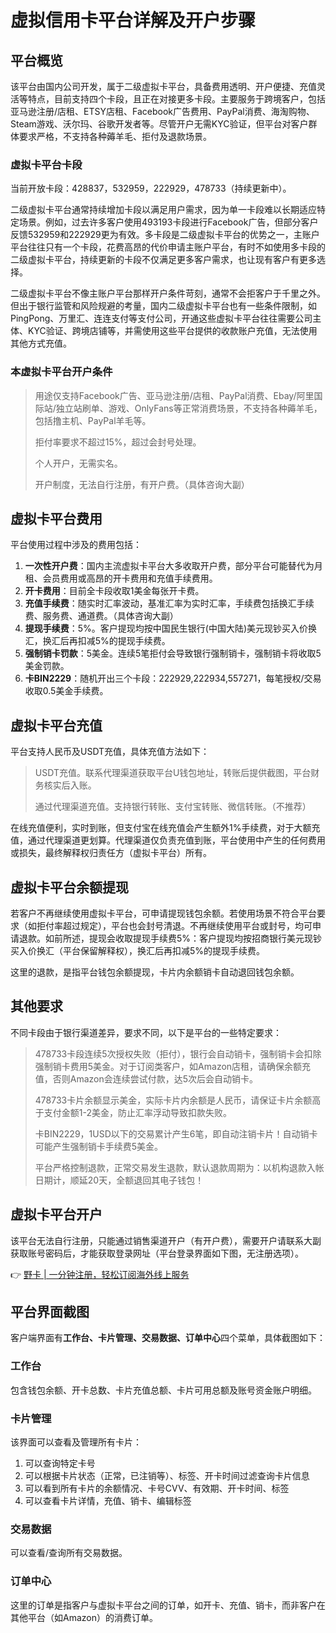 # 虚拟信用卡平台详解及开户步骤

## 平台概览

该平台由国内公司开发，属于二级虚拟卡平台，具备费用透明、开户便捷、充值灵活等特点，目前支持四个卡段，且正在对接更多卡段。主要服务于跨境客户，包括亚马逊注册/店租、ETSY店租、Facebook广告费用、PayPal消费、海淘购物、Steam游戏、沃尔玛、谷歌开发者等。尽管开户无需KYC验证，但平台对客户群体要求严格，不支持各种薅羊毛、拒付及退款场景。

### 虚拟卡平台卡段

当前开放卡段：428837，532959，222929，478733（持续更新中）。

二级虚拟卡平台通常持续增加卡段以满足用户需求，因为单一卡段难以长期适应特定场景。例如，过去许多客户使用493193卡段进行Facebook广告，但部分客户反馈532959和222929更为有效。多卡段是二级虚拟卡平台的优势之一，主账户平台往往只有一个卡段，花费高昂的代价申请主账户平台，有时不如使用多卡段的二级虚拟卡平台，持续更新的卡段不仅满足更多客户需求，也让现有客户有更多选择。

二级虚拟卡平台不像主账户平台那样开户条件苛刻，通常不会拒客户于千里之外。但出于银行监管和风险规避的考量，国内二级虚拟卡平台也有一些条件限制，如PingPong、万里汇、连连支付等支付公司，开通这些虚拟卡平台往往需要公司主体、KYC验证、跨境店铺等，并需使用这些平台提供的收款账户充值，无法使用其他方式充值。

### 本虚拟卡平台开户条件

> 用途仅支持Facebook广告、亚马逊注册/店租、PayPal消费、Ebay/阿里国际站/独立站刷单、游戏、OnlyFans等正常消费场景，不支持各种薅羊毛，包括撸主机、PayPal羊毛等。
> 
> 拒付率要求不超过15%，超过会封号处理。
> 
> 个人开户，无需实名。
> 
> 开户制度，无法自行注册，有开户费。（具体咨询大副）

## 虚拟卡平台费用

平台使用过程中涉及的费用包括：

1. **一次性开户费**：国内主流虚拟卡平台大多收取开户费，部分平台可能替代为月租、会员费用或高昂的开卡费用和充值手续费用。
2. **开卡费用**：目前全卡段收取1美金每张开卡费。
3. **充值手续费**：随实时汇率波动，基准汇率为实时汇率，手续费包括换汇手续费、服务费、通道费。（具体咨询大副）
4. **提现手续费**：5%。客户提现均按中国民生银行(中国大陆)美元现钞买入价换汇，换汇后再扣减5%的提现手续费。
5. **强制销卡罚款**：5美金。连续5笔拒付会导致银行强制销卡，强制销卡将收取5美金罚款。
6. **卡BIN2229**：随机开出三个卡段：222929,222934,557271，每笔授权/交易收取0.5美金手续费。

## 虚拟卡平台充值

平台支持人民币及USDT充值，具体充值方法如下：

> USDT充值。联系代理渠道获取平台U钱包地址，转账后提供截图，平台财务核实后入账。
> 
> 通过代理渠道充值。支持银行转账、支付宝转账、微信转账。（不推荐）

在线充值便利，实时到账，但支付宝在线充值会产生额外1%手续费，对于大额充值，通过代理渠道更划算。代理渠道仅负责充值到账，平台使用中产生的任何费用或损失，最终解释权归责任方（虚拟卡平台）所有。

## 虚拟卡平台余额提现

若客户不再继续使用虚拟卡平台，可申请提现钱包余额。若使用场景不符合平台要求（如拒付率超过规定），平台也会封号清退。不再继续使用平台或封号，均可申请退款。如前所述，提现会收取提现手续费5%：客户提现均按招商银行美元现钞买入价换汇（平台保留解释权），换汇后再扣减5%的提现手续费。

这里的退款，是指平台钱包余额提现，卡片内余额销卡自动退回钱包余额。

## 其他要求

不同卡段由于银行渠道差异，要求不同，以下是平台的一些特定要求：

> 478733卡段连续5次授权失败（拒付），银行会自动销卡，强制销卡会扣除强制销卡费用5美金。对于订阅类客户，如Amazon店租，请确保余额充值，否则Amazon会连续尝试付款，达5次后会自动销卡。
> 
> 478733卡片余额显示美金，实际卡片内余额是人民币，请保证卡片余额高于支付金额1-2美金，防止汇率浮动导致扣款失败。
> 
> 卡BIN2229，1USD以下的交易累计产生6笔，即自动注销卡片！自动销卡可能产生强制销卡手续费5美金。
> 
> 平台严格控制退款，正常交易发生退款，默认退款周期为：以机构退款入帐日期计，顺延20天，全额退回其电子钱包！

## 虚拟卡平台开户

该平台无法自行注册，只能通过销售渠道开户（有开户费），需要开户请联系大副获取账号密码后，才能获取登录网址（平台登录界面如下图，无注册选项）。

👉 [野卡 | 一分钟注册，轻松订阅海外线上服务](https://bbtdd.com/yeka)

## 平台界面截图

客户端界面有**工作台、卡片管理、交易数据、订单中心**四个菜单，具体截图如下：

### 工作台

包含钱包余额、开卡总数、卡片充值总额、卡片可用总额及账号资金账户明细。

### 卡片管理

该界面可以查看及管理所有卡片：

1. 可以查询特定卡号
2. 可以根据卡片状态（正常，已注销等）、标签、开卡时间过滤查询卡片信息
3. 可以看到所有卡片的余额情况、卡号CVV、有效期、开卡时间、标签
4. 可以查看卡片详情，充值、销卡、编辑标签

### 交易数据

可以查看/查询所有交易数据。

### 订单中心

这里的订单是指客户与虚拟卡平台之间的订单，如开卡、充值、销卡，而非客户在其他平台（如Amazon）的消费订单。